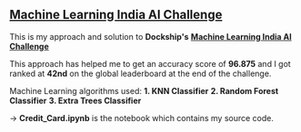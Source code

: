 ## [Machine Learning India AI Challenge](https://dockship.io/challenges/5f8817fc2ff55918a0995333/machine-learning-india-ai-challenge/overview)

This is my approach and solution to  **Dockship's** **[Machine Learning India AI Challenge](https://dockship.io/challenges/5f8817fc2ff55918a0995333/machine-learning-india-ai-challenge/overview)**

This approach has helped me to get an accuracy score of **96.875** and I got ranked at **42nd** on the global leaderboard at the end of the challenge.

Machine Learning algorithms used:
**1. KNN Classifier**
**2. Random Forest Classifier**
**3. Extra Trees Classifier**

-> **Credit_Card.ipynb** is the notebook which contains my source code.
